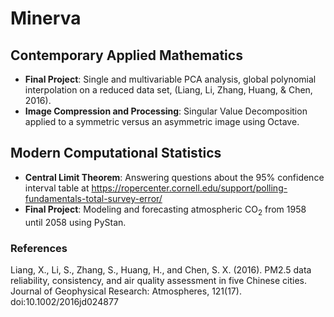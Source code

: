 # Minerva

## Contemporary Applied Mathematics

* __Final Project__: Single and multivariable PCA analysis, global polynomial interpolation on a reduced data set, (Liang, Li, Zhang, Huang, & Chen, 2016).
* __Image Compression and Processing__: Singular Value Decomposition applied to a symmetric versus an asymmetric image using Octave.

## Modern Computational Statistics

* __Central Limit Theorem__: Answering questions about the 95% confidence interval table at https://ropercenter.cornell.edu/support/polling-fundamentals-total-survey-error/
* __Final Project__: Modeling and forecasting atmospheric CO<sub>2</sub> from 1958 until 2058 using PyStan.


### References

Liang, X., Li, S., Zhang, S., Huang, H., and Chen, S. X. (2016). PM2.5 data reliability, consistency, and air quality assessment in five Chinese cities. Journal of Geophysical Research: Atmospheres, 121(17). doi:10.1002/2016jd024877
